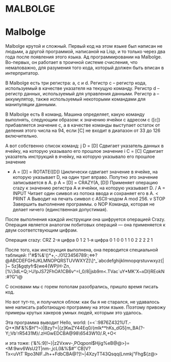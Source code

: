 # MALBOLGE
# Malbolge
Malbolge крутой и сложный. Первый код на этом языке был написан не людьми, а другой программой, написаной на Lisp, и то только через два года после появления этого языка.
Ад программировании на Malbolgе. Во-первых, он работает в троичной системе счисления, что немаловажно, для разумения того кода, который должен быть вписан в интерпритатор.

В Malbolge есть три регистра: a, c и d. Регистр c – регистр кода, используемый в качестве указателя на текущую команду. Регистр d – регистр данных, используемый для управления данными. Регистр a – аккумулятор, также используемый некоторыми командами для манипуляции данными.

В Malbolge есть 8 команд. Машина определяет, какую команду выполнять, следующим образом: к значению ячейки с адресом c ([c]) прибавляется значение c, а в качестве команды выступает остаток от деления этого числа на 94, если [C] не входит в диапазон от 33 до 126 включительно. 

А вот собственно список команд:
j D = [D] Сдвигает указатель данных в ячейку, на которую указывало его прошлое значение
i C = [C] Сдвигает указатель инструкций в ячейку, на которую указывало его прошлое значение
* A = [D] = ROTATE([D]) Циклически сдвигает значение в ячейке, на которую указывает D, на один трит вправо. Попутно это значение записывается в A.
p A = [D] = CRAZY(A, [D]) Применяет операцию crazy к значению регистра A и ячейки, на которую указывает D.
/ A = INPUT Читает один символ из потока ввода и сохраняет его в A.
< PRINT A Выводит на печать символ с ASCII-кодом A mod 256.
v STOP Завершить выполнение программы.
o NOP Команда, которая не делает ничего (единственная допустимая).

После выполнения каждой инструкции она шифруется операцией Crazy.
Операция является аналогом побитовых операций — она применяется к двум соответствующим цифрам.

Операция crazy:
CRZ                     2-я цифра
                                0  1 2
1-я цифра          0   1 0 0
                        1   1 0 2
                        2    2 2 1


После того, как инструкция выполнена, она перводится специальной таблицей:
!"#$%&'()*+,-./0123456789:;<=>?@ABCDEFGHIJKLMNOPQRSTUVWXYZ[\]^_`abcdefghijklmnopqrstuvwxyz{|}~
5z]&gqtyfr$(we4{WP)H-Zn,[%\3dL+Q;>U!pJS72FhOA1CB6v^=I_0/8|jsb9m<.TVac`uY*MK'X~xDl}REokN:#?G"i@


С основами мы с горем пополам разобрались, пришло время писать код.

Но вот тут-то, и получился облом: как бы я не старался, не удавалось мне написать работающую программу на этом языке.
Поэтому привожу примеры крутых хакеров умных людей, которым это удалось.

Эта программа выводит Hello, world:
(=<`:9876Z4321UT.-Q+*)M'&%$H"!~}|Bzy?=|{z]KwZY44Eq0/{mlk**hKs_dG5[m_BA{?-Y;;Vb'rR5431M}/.zHGwEDCBA@98\6543W10/.R,+O<


и эта тоже:
('&%:9]!~}|z2Vxwv-,POqponl$Hjig%eB@@>}=<M:9wv6WsU2T|nm-,jcL(I&%$#"`CB]V?Tx<uVtT`Rpo3NlF.Jh++FdbCBA@?]!~|4XzyTT43Qsqq(Lnmkj"Fhg${z@>